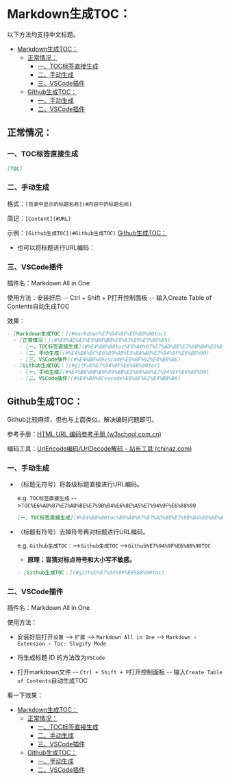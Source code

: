 # Markdown生成TOC：

以下方法均支持中文标题。

- [Markdown生成TOC：](#markdown%E7%94%9F%E6%88%90toc)
  - [正常情况：](#%E6%AD%A3%E5%B8%B8%E6%83%85%E5%86%B5)
    - [一、TOC标签直接生成](#%E4%B8%80toc%E6%A0%87%E7%AD%BE%E7%9B%B4%E6%8E%A5%E7%94%9F%E6%88%90)
    - [二、手动生成](#%E4%BA%8C%E6%89%8B%E5%8A%A8%E7%94%9F%E6%88%90)
    - [三、VSCode插件](#%E4%B8%89vscode%E6%8F%92%E4%BB%B6)
  - [Github生成TOC：](#github%E7%94%9F%E6%88%90toc)
    - [一、手动生成](#%E4%B8%80%E6%89%8B%E5%8A%A8%E7%94%9F%E6%88%90)
    - [二、VSCode插件](#%E4%BA%8Cvscode%E6%8F%92%E4%BB%B6)


## 正常情况：

### 一、TOC标签直接生成

```markdown
[TOC]
```



### 二、手动生成

格式：`[目录中显示的标题名称](#内容中的标题名称)` 

简记：`[Content](#URL)`

示例：`[Github生成TOC](#Github生成TOC)` [Github生成TOC：](#Github生成TOC)

- 也可以将标题进行URL编码：



### 三、VSCode插件

插件名：Markdown All in One

使用方法：安装好后 -- Ctrl + Shift + P打开控制面板 -- 输入Create Table of Contents自动生成TOC

效果：

```markdown
- [Markdown生成TOC：](#markdown%E7%94%9F%E6%88%90toc)
  - [正常情况：](#%E6%AD%A3%E5%B8%B8%E6%83%85%E5%86%B5)
    - [一、TOC标签直接生成](#%E4%B8%80toc%E6%A0%87%E7%AD%BE%E7%9B%B4%E6%8E%A5%E7%94%9F%E6%88%90)
    - [二、手动生成](#%E4%BA%8C%E6%89%8B%E5%8A%A8%E7%94%9F%E6%88%90)
    - [三、VSCode插件](#%E4%B8%89vscode%E6%8F%92%E4%BB%B6)
  - [Github生成TOC：](#github%E7%94%9F%E6%88%90toc)
    - [一、手动生成](#%E4%B8%80%E6%89%8B%E5%8A%A8%E7%94%9F%E6%88%90)
    - [二、VSCode插件](#%E4%BA%8Cvscode%E6%8F%92%E4%BB%B6)
```



## Github生成TOC：

Github比较麻烦，但也与上面类似，解决编码问题即可。

参考手册：[HTML URL 编码参考手册 (w3school.com.cn)](https://www.w3school.com.cn/tags/html_ref_urlencode.asp)

编码工具：[UrlEncode编码/UrlDecode解码 - 站长工具 (chinaz.com)](http://tool.chinaz.com/tools/urlencode.aspx)



### 一、手动生成

- （标题无符号）将各级标题直接进行URL编码。

  e.g. `TOC标签直接生成` -->`TOC%E6%A0%87%E7%AD%BE%E7%9B%B4%E6%8E%A5%E7%94%9F%E6%88%90`

  ```markdown
  [一、TOC标签直接生成](#%E4%B8%80toc%E6%A0%87%E7%AD%BE%E7%9B%B4%E6%8E%A5%E7%94%9F%E6%88%90)
  ```

  

- （标题有符号）去掉符号再对标题进行URL编码。

  e.g. `Github生成TOC：`-->`Github生成TOC` -->`Github%E7%94%9F%E6%88%90TOC`

  - **原理：盲猜对标点符号和大小写不敏感。**
  ```markdown
  - [Github生成TOC：](#github%E7%94%9F%E6%88%90toc)
  ```

  



### 二、VSCode插件

插件名：Markdown All in One

使用方法：

- 安装好后打开`设置` --> `扩展` --> `Markdown All in One` --> `Markdown › Extension › Toc: Slugify Mode`
- 将生成标题 ID 的方法改为`VSCode`

-  打开markdown文件 -- `Ctrl + Shift + P`打开控制面板 -- 输入`Create Table of Contents`自动生成TOC

看一下效果：
- [Markdown生成TOC：](#markdown%E7%94%9F%E6%88%90toc)
  - [正常情况：](#%E6%AD%A3%E5%B8%B8%E6%83%85%E5%86%B5)
    - [一、TOC标签直接生成](#%E4%B8%80toc%E6%A0%87%E7%AD%BE%E7%9B%B4%E6%8E%A5%E7%94%9F%E6%88%90)
    - [二、手动生成](#%E4%BA%8C%E6%89%8B%E5%8A%A8%E7%94%9F%E6%88%90)
    - [三、VSCode插件](#%E4%B8%89vscode%E6%8F%92%E4%BB%B6)
  - [Github生成TOC：](#github%E7%94%9F%E6%88%90toc)
    - [一、手动生成](#%E4%B8%80%E6%89%8B%E5%8A%A8%E7%94%9F%E6%88%90)
    - [二、VSCode插件](#%E4%BA%8Cvscode%E6%8F%92%E4%BB%B6)

